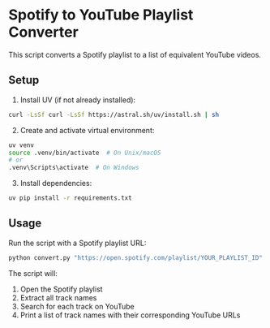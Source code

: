 # Spotify to YouTube Playlist Converter

This script converts a Spotify playlist to a list of equivalent YouTube videos.

## Setup

1. Install UV (if not already installed):

```bash
curl -LsSf curl -LsSf https://astral.sh/uv/install.sh | sh
```

2. Create and activate virtual environment:

```bash
uv venv
source .venv/bin/activate  # On Unix/macOS
# or
.venv\Scripts\activate  # On Windows
```

3. Install dependencies:

```bash
uv pip install -r requirements.txt
```

## Usage

Run the script with a Spotify playlist URL:

```bash
python convert.py "https://open.spotify.com/playlist/YOUR_PLAYLIST_ID"
```

The script will:

1. Open the Spotify playlist
2. Extract all track names
3. Search for each track on YouTube
4. Print a list of track names with their corresponding YouTube URLs
